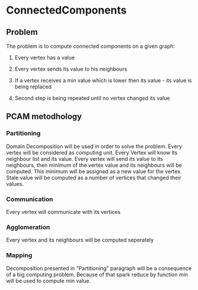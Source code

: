 # ConnectedComponents

## Problem

  The problem is to compute connected components on a given graph:

  1) Every vertex has a value

  2) Every vertex sends its value to his neighbours

  3) If a vertex receives a min value which is lower then its value - its value is being replaced

  4) Second step is being repeated until no vertex changed its value

## PCAM metodhology

### Partitioning

  Domain Decomposition will be used in order to solve the problem. Every vertex will be considered as computing unit.
Every Vertex will know its neighbour list and its value.
Every vertex will send its value to its neighbours, then minimum of the vertex value and its neighbours will be computed. This minimum will be assigned as a new value for the vertex. 
Stale value will be computed as a number of vertices that changed their values.

### Communication

  Every vertex will communicate with its vertices

### Agglomeration

  Every vertex and its neighbours will be computed seperately

### Mapping
  
 Decomposition presented in "Partitioning" paragraph will be a consequence of a big computing problem. Because of that spark reduce by function min will be used to compute min value.
